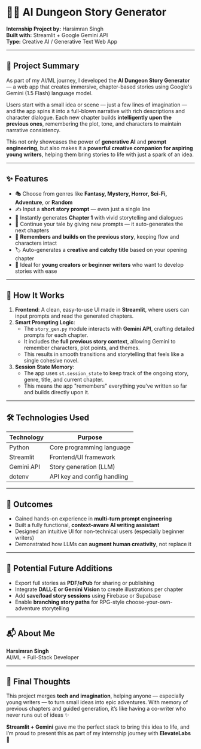 # 🧙‍♂️ AI Dungeon Story Generator

**Internship Project by:** Harsimran Singh  
**Built with:** Streamlit + Google Gemini API  
**Type:** Creative AI / Generative Text Web App  

---

## 🧾 Project Summary

As part of my AI/ML journey, I developed the **AI Dungeon Story Generator** — a web app that creates immersive, chapter-based stories using Google's Gemini (1.5 Flash) language model.

Users start with a small idea or scene — just a few lines of imagination — and the app spins it into a full-blown narrative with rich descriptions and character dialogue. Each new chapter builds **intelligently upon the previous ones**, remembering the plot, tone, and characters to maintain narrative consistency. 

This not only showcases the power of **generative AI** and **prompt engineering**, but also makes it a **powerful creative companion for aspiring young writers**, helping them bring stories to life with just a spark of an idea.

---

## ✨ Features

- 🎭 Choose from genres like **Fantasy, Mystery, Horror, Sci-Fi, Adventure**, or **Random**
- ✍️ Input a **short story prompt** — even just a single line
- 📖 Instantly generates **Chapter 1** with vivid storytelling and dialogues
- 🔁 Continue your tale by giving new prompts — it auto-generates the next chapters
- 🧠 **Remembers and builds on the previous story**, keeping flow and characters intact
- 🏷️ Auto-generates a **creative and catchy title** based on your opening chapter
- 🚀 Ideal for **young creators or beginner writers** who want to develop stories with ease

---

## 🧠 How It Works

1. **Frontend**: A clean, easy-to-use UI made in **Streamlit**, where users can input prompts and read the generated chapters.
2. **Smart Prompting Logic**:  
   - The `story_gen.py` module interacts with **Gemini API**, crafting detailed prompts for each chapter.
   - It includes the **full previous story context**, allowing Gemini to remember characters, plot points, and themes.
   - This results in smooth transitions and storytelling that feels like a single cohesive novel.
3. **Session State Memory**:  
   - The app uses `st.session_state` to keep track of the ongoing story, genre, title, and current chapter.
   - This means the app "remembers" everything you've written so far and builds directly upon it.

---

## 🛠️ Technologies Used

| Technology      | Purpose                        |
|----------------|--------------------------------|
| Python          | Core programming language      |
| Streamlit       | Frontend/UI framework          |
| Gemini API      | Story generation (LLM)         |
| dotenv          | API key and config handling    |

---

## 🎯 Outcomes

- Gained hands-on experience in **multi-turn prompt engineering**
- Built a fully functional, **context-aware AI writing assistant**
- Designed an intuitive UI for non-technical users (especially beginner writers)
- Demonstrated how LLMs can **augment human creativity**, not replace it

---

## 🌱 Potential Future Additions

- Export full stories as **PDF/ePub** for sharing or publishing
- Integrate **DALL·E or Gemini Vision** to create illustrations per chapter
- Add **save/load story sessions** using Firebase or Supabase
- Enable **branching story paths** for RPG-style choose-your-own-adventure storytelling

---

## 📬 About Me

**Harsimran Singh**  
AI/ML + Full-Stack Developer  


---

## 🏁 Final Thoughts

This project merges **tech and imagination**, helping anyone — especially young writers — to turn small ideas into epic adventures. With memory of previous chapters and guided generation, it’s like having a co-writer who never runs out of ideas ✨

**Streamlit + Gemini** gave me the perfect stack to bring this idea to life, and I’m proud to present this as part of my internship journey with **ElevateLabs** 🚀

